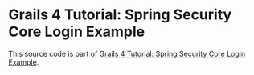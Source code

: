 # Grails 4 Tutorial: Spring Security Core Login Example

This source code is part of [Grails 4 Tutorial: Spring Security Core Login Example]().
